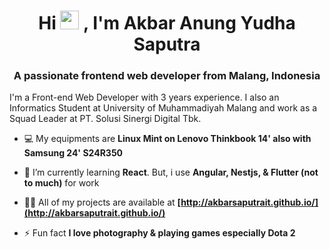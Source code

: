 <h1 align="center">Hi <img src="https://raw.githubusercontent.com/MartinHeinz/MartinHeinz/master/wave.gif" width="30px" height="30px">
, I'm Akbar Anung Yudha Saputra</h1>
<h3 align="center">A passionate frontend web developer from Malang, Indonesia</h3>
<p>I'm a Front-end Web Developer with 3 years experience. I also an Informatics Student at University of Muhammadiyah Malang and work as a Squad Leader at PT. Solusi Sinergi Digital Tbk.</p>

- 💻️ My equipments are **Linux Mint on Lenovo Thinkbook 14' also with Samsung 24' S24R350**

- 🌱 I’m currently learning **React**. But, i use **Angular, Nestjs, & Flutter (not to much)** for work

- 👨‍💻 All of my projects are available at **[http://akbarsaputrait.github.io/](http://akbarsaputrait.github.io/)**

- ⚡ Fun fact **I love photography & playing games especially Dota 2**
